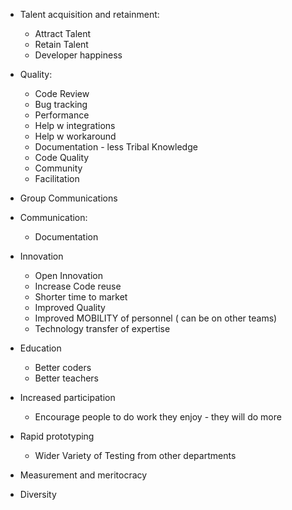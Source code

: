 * Talent acquisition and retainment:
  * Attract Talent
  * Retain Talent 
  * Developer happiness

* Quality:
  * Code Review
  * Bug tracking
  * Performance
  * Help w integrations
  * Help w workaround
  * Documentation - less Tribal Knowledge
  * Code Quality
  * Community
  * Facilitation 

* Group Communications

* Communication:
  * Documentation

* Innovation
  * Open Innovation
  * Increase Code reuse
  * Shorter time to market
  * Improved Quality
  * Improved MOBILITY of personnel ( can be on other teams)
  * Technology transfer of expertise

* Education
  * Better coders
  * Better teachers

* Increased participation
  * Encourage people to do work they enjoy - they will do more

* Rapid prototyping
  * Wider Variety of Testing from other departments

* Measurement and meritocracy

* Diversity


